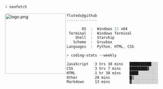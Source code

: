 ```zsh
> neofetch
```

<!--img align="left" src="https://github.com/fluteds.png" alt="logo.png" width="200"/>-->
<img align="left" src="https://external-content.duckduckgo.com/iu/?u=https%3A%2F%2F78.media.tumblr.com%2F975fca5f82161b190efdcaa05ffbd4ec%2Ftumblr_p6q6m9TJF01x3p3jmo1_500.png&f=1&nofb=1" alt="logo.png" width="200"/>

```csharp
fluteds@github
--------------

       OS  :  Windows 11 x64
 Terminal  :  Windows Terminal
    Shell  :  Starship
   Scheme  :  Gruvbox
Languages  :  Python, HTML, CSS
```

```zsh
> coding-stats --weekly
```

<!--START_SECTION:waka-->

```txt
JavaScript   3 hrs 38 mins   ██████████░░░░░░░░░░░░░░░   40.15 %
CSS          3 hrs 7 mins    ████████▓░░░░░░░░░░░░░░░░   34.42 %
HTML         1 hr 30 mins    ████░░░░░░░░░░░░░░░░░░░░░   16.55 %
Other        28 mins         █▒░░░░░░░░░░░░░░░░░░░░░░░   05.16 %
Markdown     13 mins         ▓░░░░░░░░░░░░░░░░░░░░░░░░   02.43 %
```

<!--END_SECTION:waka-->
